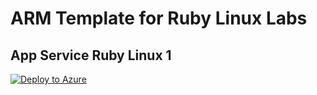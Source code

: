 # ARM Template for Ruby Linux Labs

## App Service Ruby Linux 1

[![Deploy to Azure](https://aka.ms/deploytoazurebutton)](https://portal.azure.com/#create/Microsoft.Template/uri/https%3A%2F%2Fraw.githubusercontent.com%2Fazureossd%2Farm-templates-ruby%2Fmaster%2Fruby-linux-1.json)
